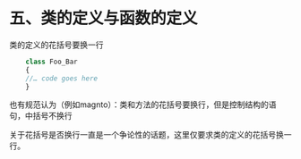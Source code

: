 # 五、类的定义与函数的定义

类的定义的花括号要换一行
```php
    class Foo_Bar
    {
    //… code goes here
    }
```
    
也有规范认为（例如magnto）：类和方法的花括号要换行，但是控制结构的语句，中括号不换行

关于花括号是否换行一直是一个争论性的话题，这里仅要求类的定义的花括号换一行。